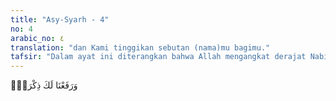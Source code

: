 ```yaml
---
title: "Asy-Syarh - 4"
no: 4
arabic_no: ٤
translation: "dan Kami tinggikan sebutan (nama)mu bagimu."
tafsir: "Dalam ayat ini diterangkan bahwa Allah mengangkat derajat Nabi Muhammad, meninggikan kedudukan dan memperbesar pengaruhnya. Apakah ada kedudukan yang lebih mulia dari kedudukan nubuwwah (kenabian) yang telah dianugerahkan Allah kepadanya? Apakah ada yang lebih utama dari tersebarnya ke seluruh dunia pengikut-pengikut yang setia yang patuh menjalankan segala perintah dan menjauhi segala larangannya.\n\nMereka melakukan yang demikian itu karena yakin bahwa dalam menjalankan perintah-perintahnya itu terdapat keuntungan yang besar, sedang mendurhakainya adalah kerugian besar. Apakah ada sebutan yang lebih mulia dan dapat membanggakan hati daripada menyebut namanya bersama nama Allah Yang Maha Pengasih, sebagai tanda kesempurnaan insani? Sebutan mana lagi yang lebih mulia daripada sebutan yang dijadikan tanda pengakuan kerasulannya dan pengakuan tersebut dijadikan syarat seseorang menjadi penghuni surga.\n\nSelain dari itu, Nabi saw telah membebaskan umat manusia dari perbudakan, kebodohan, dan kerusakan pikiran, serta membawa manusia kembali kepada fitrah yang menjamin kebebasan berpikir dan berkehendak. Dengan demikian, manusia dapat menemukan yang hak dan mengetahui siapakah sebenarnya yang harus disembah. Mereka kemudian bersatu dalam keimanan dan beribadah kepada Allah Yang Maha Esa, sesudah mereka berbeda-beda dalam penyembuhan mereka. Beliaulah yang menyingkirkan awan-awan kegelapan dari mereka, serta menerangi jalan yang harus ditempuh untuk menuju kepada kejayaan dan kebahagiaan."
---
```

وَرَفَعْنَا لَكَ ذِكْرَكَۗ